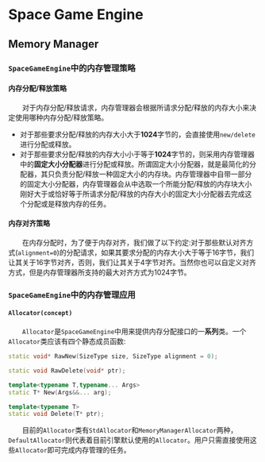 ﻿# Space Game Engine
## Memory Manager
### `SpaceGameEngine`中的内存管理策略
#### 内存分配/释放策略
&emsp;&emsp;对于内存分配/释放请求，内存管理器会根据所请求分配/释放的内存大小来决定使用哪种内存分配/释放策略。
* 对于那些要求分配/释放的内存大小大于**1024**字节的，会直接使用`new/delete`进行分配或释放。
* 对于那些要求分配/释放的内存大小小于等于**1024**字节的，则采用内存管理器中的**固定大小分配器**进行分配或释放。所谓固定大小分配器，就是最简化的分配器，其只负责分配/释放一种固定大小的内存块。内存管理器中自带一部分的固定大小分配器，内存管理器会从中选取一个所能分配/释放的内存块大小刚好大于或恰好等于所请求分配/释放的内存大小的固定大小分配器去完成这个分配或是释放内存的任务。

#### 内存对齐策略
&emsp;&emsp;在内存分配时，为了便于内存对齐，我们做了以下约定:对于那些默认对齐方式(`alignment=0`)的分配请求，如果其要求分配的内存大小大于等于16字节，我们让其关于16字节对齐，否则，我们让其关于4字节对齐。当然你也可以自定义对齐方式，但是内存管理器所支持的最大对齐方式为1024字节。

### `SpaceGameEngine`中的内存管理应用
#### `Allocator(concept)`
&emsp;&emsp;`Allocator`是`SpaceGameEngine`中用来提供内存分配接口的一**系列**类。一个`Allocator`类应该有四个静态成员函数:
```c++
static void* RawNew(SizeType size, SizeType alignment = 0);

static void RawDelete(void* ptr);

template<typename T,typename... Args>
static T* New(Args&&... arg);

template<typename T>
static void Delete(T* ptr);
```
&emsp;&emsp;目前的`Allocator`类有`StdAllocator`和`MemoryManagerAllocator`两种，`DefaultAllocator`则代表着目前引擎默认使用的`Allocator`。用户只需直接使用这些`Allocator`即可完成内存管理的任务。
